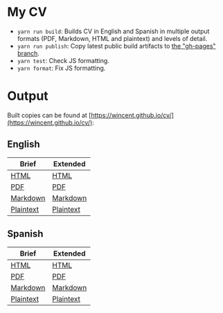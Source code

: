 # My CV

- `yarn run build`: Builds CV in English and Spanish in multiple output formats (PDF, Markdown, HTML and plaintext) and levels of detail.
- `yarn run publish`: Copy latest public build artifacts to [the "gh-pages" branch](https://github.com/wincent/cv/tree/gh-pages).
- `yarn test`: Check JS formatting.
- `yarn format`: Fix JS formatting.

# Output

Built copies can be found at [https://wincent.github.io/cv/](https://wincent.github.io/cv/):

## English

| Brief                                               | Extended                                                 |
| --------------------------------------------------- | -------------------------------------------------------- |
| [HTML](https://wincent.github.io/cv/cv.en.html)     | [HTML](https://wincent.github.io/cv/cv-full.en.html)     |
| [PDF](https://wincent.github.io/cv/cv.en.pdf)       | [PDF](https://wincent.github.io/cv/cv-full.en.pdf)       |
| [Markdown](https://wincent.github.io/cv/cv.en.md)   | [Markdown](https://wincent.github.io/cv/cv-full.en.md)   |
| [Plaintext](https://wincent.github.io/cv/cv.en.txt) | [Plaintext](https://wincent.github.io/cv/cv-full.en.txt) |

## Spanish

| Brief                                               | Extended                                                 |
| --------------------------------------------------- | -------------------------------------------------------- |
| [HTML](https://wincent.github.io/cv/cv.es.html)     | [HTML](https://wincent.github.io/cv/cv-full.es.html)     |
| [PDF](https://wincent.github.io/cv/cv.es.pdf)       | [PDF](https://wincent.github.io/cv/cv-full.es.pdf)       |
| [Markdown](https://wincent.github.io/cv/cv.es.md)   | [Markdown](https://wincent.github.io/cv/cv-full.es.md)   |
| [Plaintext](https://wincent.github.io/cv/cv.es.txt) | [Plaintext](https://wincent.github.io/cv/cv-full.es.txt) |
